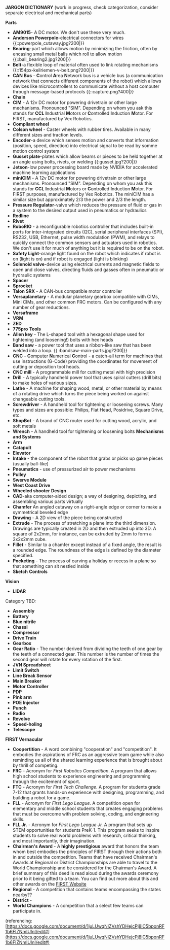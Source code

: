 **JARGON DICTIONARY**
(work in progress, check categorization, consider separate electrical and mechanical parts)


**Parts**
  - **AM9015**- A DC motor. We don't use these very much.
  - **Anderson Powerpole**-electrical connectors for wires     
 {{::powerpole_cutaway.jpg?200|}}
  - **Bearing**-part which allows motion by minimizing the friction, often by encasing small metal balls which roll to allow motion
{{::ball_bearing2.jpg?200|}}
  - **Belt**-a flexible loop of material often used to link rotating mechanisms
{{::154px-keilriemen-v-belt.png?200|}}
  - **CAN Bus** - **C**ontrol **A**rea **N**etwork bus is a vehicle bus (a communication network that connects different components of the robot) which allows devices like microcontrollers to communicate without a host computer through message-based protocols
{{::capture.png?400|}}
  - **Chain**
  - **CIM** - A 12v DC motor for powering drivetrain or other large mechanisms. Pronounced "SIM". Depending on whom you ask this stands for **CCL** **I**ndustrial **M**otors or **C**ontrolled **I**nduction **M**otor. For FIRST, manufactured by Vex Robotics.
  - **Compliant wheel** 
  - **Colson wheel** - Caster wheels with rubber tires. Available in many different sizes and traction levels.
  - **Encoder**-a device which senses motion and converts that information (position, speed, direction) into electrical signal to be read by somme motion control system
  - **Gusset plate**-plates which allow beams or pieces to be held together at an angle using bolts, rivets, or welding
{{:gusset.jpg?200|}}
  - **Jetson**-low power processing board made by NVIDIA for accelerated machine learning applications
  - **miniCIM** - A 12v DC motor for powering drivetrain or other large mechanisms. Pronounced "SIM". Depending on whom you ask this stands for **CCL** **I**ndustrial **M**otors or **C**ontrolled **I**nduction **M**otor. For FIRST purposes, manufactured by Vex Robotics. The miniCIM has a similar size but approximately 2/3 the power and 2/3 the length.
  - **Pressure Regulator**-valve which reduces the pressure of fluid or gas in a system to the desired output used in pneumatics or hydraulics
  - **Redline**
  - **Rivet**
  - **RoboRIO** - a reconfigurable robotics controller that includes built-in ports for inter-integrated circuits (I2C), serial peripheral interfaces (SPI), RS232, USB, Ethernet, pulse width modulation (PWM), and relays to quickly connect the common sensors and actuators used in robotics. We don't use it for much of anything but it is required to be on the robot.
  - **Safety Light**-orange light found on the robot which indicates if robot is on (light is on) and if robot is engaged (light is blinking) 
  - **Solenoid valve**-device using electrical currents and magnetic fields to open and close valves, directing fluids and gasses often in pneumatic or hydraulic systems
  - **Spacer**
  - **Sprocket**
  - **Talon SRX** - A CAN-bus compatible motor controller
  - **Versaplanetary** - A modular planetary gearbox compatible with CIMs, Mini CIMs, and other common FRC motors. Can be configured with any number of gear reductions.
  - **Versaframe**
  - **VRM**
  - **ZED**
  - **775pro**
**Tools**
  - **Allen key** - The L-shaped tool with a hexagonal shape used for tightening (and loosening!) bolts with hex heads
  - **Band saw** - a power tool that uses a ribbon-like saw that has been welded into a loop. {{ :bandsaw-main-parts.jpg?200|}}
  - **CNC** - **C**omputer **N**umerical **C**ontrol - a catch-all term for machines that use instructions (G-Code) providing the coordinates for movement of cutting or deposition tool heads.
  - **CNC mill** - A programmable mill for cutting metal with high precision
  - **Drill** - A typically handheld power tool that uses spiral cutters (drill bits) to make holes of various sizes.
  - **Lathe** - A machine for shaping wood, metal, or other material by means of a rotating drive which turns the piece being worked on against changeable cutting tools.
  - **Screwdriver** - A handheld tool for tightening or loosening screws. Many types and sizes are possible: Philips, Flat Head, Posidrive, Square Drive, etc.
  - **ShopBot** - A brand of CNC router used for cutting wood, acrylic, and soft metals
  - **Wrench** - A handheld tool for tightening or loosening bolts
**Mechanisms and Systems**
  - **Arm**
  - **Catapult**
  - **Elevator**
  - **Intake** - the component of the robot that grabs or picks up game pieces (usually ball-like)
  - **Pneumatics** - use of pressurized air to power mechanisms
  - **Pulley**
  - **Swerve Module**
  - **West Coast Drive**
  - **Wheeled shooter**
**Design**
  - **CAD**-aka computer-aided design; a way of designing, depicting, and assembling various parts virtually
  - **Chamfer** An angled cutaway on a right-angle edge or corner to make a symmetrical beveled edge
  - **Drawing** - A 2D view of the piece being constructed
  - **Extrude** - The process of stretching a plane into the third dimension. Drawings are typically created in 2D and then extruded up into 3D. A square of 2x2mm, for instance, can be extruded by 2mm to form a 2x2x2mm cube.
  - **Fillet** - Similar to a chamfer except instead of a fixed angle, the result is a rounded edge. The roundness of the edge is defined by the diameter specified.
  - **Pocketing** - The process of carving a holiday or recess in a plane so that something can sit nestled inside
  - **Sketch**
**Controls**

**Vision** 
 - **LIDAR**


Category TBD:

  - **Assembly**
  - **Battery** 
  - **Blue nitrile**
  - **Chassi** 
  - **Compressor**
  - **Drive Train**
  - **Gearbox**
  - **Gear Ratio** - The number derived from dividing the teeth of one gear by the teeth of a connected gear. This number is the number of times the second gear will rotate for every rotation of the first. 
  - **JVN Spreadsheet**
  - **Limit Switch**
  - **Line Break Sensor**
  - **Main Breaker**
  - **Motor Controller**
  - **PDP**
  - **Pink arm**
  - **POE Injector**
  - **Punch**
  - **Radio**
  - **Revolve**
  - **Speed-holing**
  - **Telescope**

**FIRST Vernacular**

  - **Coopertition** - A word combining "cooperation" and "competition". It embodies the aspirations of FRC as an aggressive team game while also reminding us all of the shared learning experience that is brought about by thrill of competing.
  - **FRC** - Acronym for *First Robotics Competition*. A program that allows high school students to experience engineering and programming through the excitement of sport.
  - **FTC** - Acronym for *First Tech Challenge*. A program for students grade 7-12 that grants hands-on experience with designing, programming, and building a robot for a game.
  - **FLL** - Acronym for *First Lego League*. A competition open for elementary and middle school students that creates engaging problems that must be overcome with problem solving, coding, and engineering skills.
  - **FLL Jr.** - Acronym for *First Lego League Jr.* A program that sets up STEM opportunities for students PreK-1. This program seeks to inspire students to solve real world problems with research, critical thinking, and most importantly, their imagination.
  - **Chairman's Award** - A __highly prestigious__ award that honors the team whom best embodies the principles of FIRST through their actions both in and outside the competition. Teams that have received Chairman's Awards at Regional or District Championships are able to travel to the World Championship and be considered for the Chairman's Award. A brief summary of this deed is read aloud during the awards ceremony prior to it being gifted to a team. You can find out more about this and other awards on the [FIRST Website](https://www.firstinspires.org/resource-library/frc/submitted-awards)
  - **Regional** - A competition that contains teams encompassing the states nearby??
  - **District** - 
  - **World Champions** - A competition that a select few teams can participate in.

(referencing: [https://docs.google.com/document/d/1juLUwqNIZVshYDHejcPj8lC5bponRF1b6FIZNmIUlnI/edit#](https://docs.google.com/document/d/1juLUwqNIZVshYDHejcPj8lC5bponRF1b6FIZNmIUlnI/edit#)

